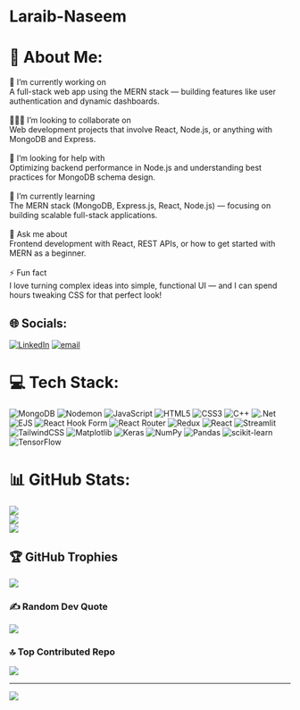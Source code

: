 # Laraib-Naseem

# 💫 About Me:
🌌 I’m currently working on<br>A full-stack web app using the MERN stack — building features like user authentication and dynamic dashboards.<br><br>🧑‍🤝‍🧑 I’m looking to collaborate on<br>Web development projects that involve React, Node.js, or anything with MongoDB and Express.<br><br>🤝 I’m looking for help with<br>Optimizing backend performance in Node.js and understanding best practices for MongoDB schema design.<br><br>🌱 I’m currently learning<br>The MERN stack (MongoDB, Express.js, React, Node.js) — focusing on building scalable full-stack applications.<br><br>🧠 Ask me about<br>Frontend development with React, REST APIs, or how to get started with MERN as a beginner.<br><br>⚡ Fun fact<br>I love turning complex ideas into simple, functional UI — and I can spend hours tweaking CSS for that perfect look!


## 🌐 Socials:
[![LinkedIn](https://img.shields.io/badge/LinkedIn-%230077B5.svg?logo=linkedin&logoColor=white)](https://linkedin.com/in/www.linkedin.com/in/laraib-naseem-89477b218) [![email](https://img.shields.io/badge/Email-D14836?logo=gmail&logoColor=white)](mailto:laraibnaseem365@gmail.com) 

# 💻 Tech Stack:
![MongoDB](https://img.shields.io/badge/MongoDB-%234ea94b.svg?style=for-the-badge&logo=mongodb&logoColor=white) ![Nodemon](https://img.shields.io/badge/NODEMON-%23323330.svg?style=for-the-badge&logo=nodemon&logoColor=%BBDEAD) ![JavaScript](https://img.shields.io/badge/javascript-%23323330.svg?style=for-the-badge&logo=javascript&logoColor=%23F7DF1E) ![HTML5](https://img.shields.io/badge/html5-%23E34F26.svg?style=for-the-badge&logo=html5&logoColor=white) ![CSS3](https://img.shields.io/badge/css3-%231572B6.svg?style=for-the-badge&logo=css3&logoColor=white) ![C++](https://img.shields.io/badge/c++-%2300599C.svg?style=for-the-badge&logo=c%2B%2B&logoColor=white) ![.Net](https://img.shields.io/badge/.NET-5C2D91?style=for-the-badge&logo=.net&logoColor=white) ![EJS](https://img.shields.io/badge/ejs-%23B4CA65.svg?style=for-the-badge&logo=ejs&logoColor=black) ![React Hook Form](https://img.shields.io/badge/React%20Hook%20Form-%23EC5990.svg?style=for-the-badge&logo=reacthookform&logoColor=white) ![React Router](https://img.shields.io/badge/React_Router-CA4245?style=for-the-badge&logo=react-router&logoColor=white) ![Redux](https://img.shields.io/badge/redux-%23593d88.svg?style=for-the-badge&logo=redux&logoColor=white) ![React](https://img.shields.io/badge/react-%2320232a.svg?style=for-the-badge&logo=react&logoColor=%2361DAFB) ![Streamlit](https://img.shields.io/badge/Streamlit-%23FE4B4B.svg?style=for-the-badge&logo=streamlit&logoColor=white) ![TailwindCSS](https://img.shields.io/badge/tailwindcss-%2338B2AC.svg?style=for-the-badge&logo=tailwind-css&logoColor=white) ![Matplotlib](https://img.shields.io/badge/Matplotlib-%23ffffff.svg?style=for-the-badge&logo=Matplotlib&logoColor=black) ![Keras](https://img.shields.io/badge/Keras-%23D00000.svg?style=for-the-badge&logo=Keras&logoColor=white) ![NumPy](https://img.shields.io/badge/numpy-%23013243.svg?style=for-the-badge&logo=numpy&logoColor=white) ![Pandas](https://img.shields.io/badge/pandas-%23150458.svg?style=for-the-badge&logo=pandas&logoColor=white) ![scikit-learn](https://img.shields.io/badge/scikit--learn-%23F7931E.svg?style=for-the-badge&logo=scikit-learn&logoColor=white) ![TensorFlow](https://img.shields.io/badge/TensorFlow-%23FF6F00.svg?style=for-the-badge&logo=TensorFlow&logoColor=white)
# 📊 GitHub Stats:
![](https://github-readme-stats.vercel.app/api?username=LaraibNaseem-04&theme=dark&hide_border=false&include_all_commits=false&count_private=false)<br/>
![](https://nirzak-streak-stats.vercel.app/?user=LaraibNaseem-04&theme=dark&hide_border=false)<br/>
![](https://github-readme-stats.vercel.app/api/top-langs/?username=LaraibNaseem-04&theme=dark&hide_border=false&include_all_commits=false&count_private=false&layout=compact)

## 🏆 GitHub Trophies
![](https://github-profile-trophy.vercel.app/?username=LaraibNaseem-04&theme=radical&no-frame=false&no-bg=true&margin-w=4)

### ✍️ Random Dev Quote
![](https://quotes-github-readme.vercel.app/api?type=vetical&theme=radical)

### 🔝 Top Contributed Repo
![](https://github-contributor-stats.vercel.app/api?username=LaraibNaseem-04&limit=5&theme=dark&combine_all_yearly_contributions=true)

---
[![](https://visitcount.itsvg.in/api?id=LaraibNaseem-04&icon=0&color=0)](https://visitcount.itsvg.in)

<!-- Proudly created with GPRM ( https://gprm.itsvg.in ) -->
